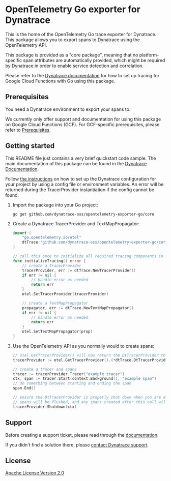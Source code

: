 # OpenTelemetry Go exporter for Dynatrace

This is the home of the OpenTelemetry Go trace exporter for Dynatrace. This package allows you to export spans to Dynatrace
using the OpenTelemetry API.

This package is provided as a "core package", meaning that no platform-specific span attributes are automatically
provided, which might be required by Dynatrace in order to enable service detection and correlation.

Please refer to the [Dynatrace documentation](https://www.dynatrace.com/support/help/setup-and-configuration/setup-on-cloud-platforms/google-cloud-platform/opentelemetry-integration/opentelemetry-on-gcf-go) for how to set up tracing for Google Cloud Functions with Go using this package.

## Prerequisites

You need a Dynatrace environment to export your spans to.

We currently only offer support and documentation for using this package on Google Cloud Functions (GCF). For GCF-specific prerequisites, please refer to [Prerequisites](https://www.dynatrace.com/support/help/setup-and-configuration/setup-on-cloud-platforms/google-cloud-platform/opentelemetry-integration/opentelemetry-on-gcf-go#prerequisites).

## Getting started

This README file just contains a very brief quickstart code sample. The main documentation of this package can be found in the [Dynatrace Documentation](https://www.dynatrace.com/support/help/setup-and-configuration/setup-on-cloud-platforms/google-cloud-platform/opentelemetry-integration/opentelemetry-on-gcf-go).

Follow [the instructions](https://www.dynatrace.com/support/help/setup-and-configuration/setup-on-cloud-platforms/google-cloud-platform/opentelemetry-integration/opentelemetry-on-gcf#choose-config-method) on how to set up the Dynatrace configuration for your project by using a config file or environment variables. An error will be returned during the TracerProvider instantiation if the config cannot be found.

1. Import the package into your Go project:
    ```shell
    go get github.com/dynatrace-oss/opentelemetry-exporter-go/core
    ```
2. Create a Dynatrace TracerProvider and TextMapPropagator:
    ```go
    import (
        "go.opentelemetry.io/otel"
        dtTrace "github.com/dynatrace-oss/opentelemetry-exporter-go/core/trace"
    )

    // call this once to initialize all required tracing components in your program
    func initializeTracing() error {
        // create a TracerProvider
        tracerProvider, err := dtTrace.NewTracerProvider()
        if err != nil {
            // handle error as needed
            return err
        }
        otel.SetTracerProvider(tracerProvider)

        // create a TextMapPropagator
        propagator, err := dtTrace.NewTextMapPropagator()
        if err != nil {
            // handle error as needed
            return err
        }
        otel.SetTextMapPropagator(prop)
    }
    ```
3. Use the OpenTelemetry API as you normally would to create spans:
    ```go
    // otel.GetTracerProvider() will now return the DtTracerProvider that was created previously, it is safe to type-assert.
    tracerProvider := otel.GetTracerProvider().(*dtTrace.DtTracerProvider)

    // create a tracer and spans
    tracer := tracerProvider.Tracer("example tracer")
    ctx, span := tracer.Start(context.Background(), "example span")
    // do something between starting and ending the span
    span.End()

    // ensure the DtTracerProvider is properly shut down when you are done creating spans
    // spans will be flushed, and any spans created after this call will no longer be processed or exported 
    tracerProvider.Shutdown(ctx)
    ```

## Support

Before creating a support ticket, please read through the [documentation](https://www.dynatrace.com/support/help/setup-and-configuration/setup-on-cloud-platforms/google-cloud-platform/opentelemetry-integration/opentelemetry-on-gcf-go).

If you didn't find a solution there,
please [contact Dynatrace support](https://www.dynatrace.com/support/contact-support/).

## License

[Apache License Version 2.0](LICENSE)
